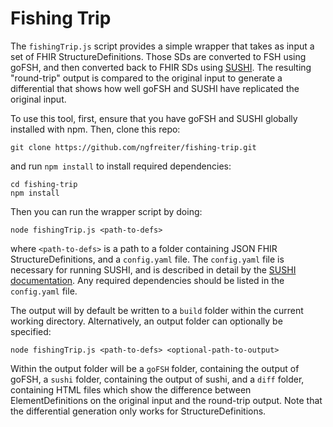 # Fishing Trip

The `fishingTrip.js` script provides a simple wrapper that takes as input a set of FHIR StructureDefinitions. Those SDs are converted to FSH using goFSH, and then converted back to FHIR SDs using [SUSHI](https://fshschool.org/docs/sushi). The resulting "round-trip" output is compared to the original input to generate a differential that shows how well goFSH and SUSHI have replicated the original input.

To use this tool, first, ensure that you have goFSH and SUSHI globally installed with npm. Then, clone this repo:
```
git clone https://github.com/ngfreiter/fishing-trip.git
```
and run `npm install` to install required dependencies:
```
cd fishing-trip
npm install
```
Then you can run the wrapper script by doing:
```
node fishingTrip.js <path-to-defs>
```
where `<path-to-defs>` is a path to a folder containing JSON FHIR StructureDefinitions, and a `config.yaml` file. The `config.yaml` file is necessary for running SUSHI, and is described in detail by the [SUSHI documentation](https://fshschool.org/docs/sushi/configuration/). Any required dependencies should be listed in the `config.yaml` file.

The output will by default be written to a `build` folder within the current working directory. Alternatively, an output folder can optionally be specified:
```
node fishingTrip.js <path-to-defs> <optional-path-to-output>
```
Within the output folder will be a `goFSH` folder, containing the output of goFSH, a `sushi` folder, containing the output of sushi, and a `diff` folder, containing HTML files which show the difference between ElementDefinitions on the original input and the round-trip output. Note that the differential generation only works for StructureDefinitions.
